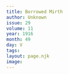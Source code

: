 ```yaml
---
title: Borrowed Mirth
author: Unknown
issue: 29
volume: 11
year: 1916
month: 49
day: V
tags:
layout: page.njk
image:
---
```

